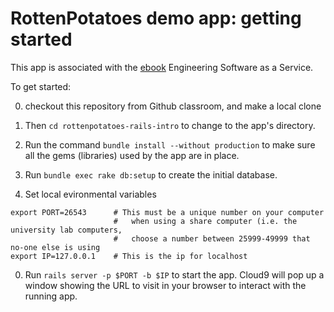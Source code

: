 # RottenPotatoes demo app: getting started

This app is associated with the [ebook](http://www.saasbook.info) Engineering Software as a Service.

To get started:

0. checkout this repository from Github classroom, and make a local clone

0. Then `cd rottenpotatoes-rails-intro` to change to the app's directory.

0. Run the command `bundle install --without production` to make sure all the gems
(libraries) used by the app are in place.

0. Run `bundle exec rake db:setup` to create the initial database.

0. Set local evironmental variables
```
export PORT=26543      # This must be a unique number on your computer
                       #   when using a share computer (i.e. the university lab computers,
                       #   choose a number between 25999-49999 that no-one else is using
export IP=127.0.0.1    # This is the ip for localhost
```  

0. Run `rails server -p $PORT -b $IP` to start the app.  Cloud9 will pop
up a window showing the URL to visit in your browser to interact with
the running app.
